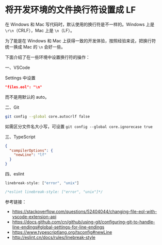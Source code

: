 # 将开发环境的文件换行符设置成 LF

在 Windows 和 Mac 写代码时，默认使用的换行符是不一样的。Windows 上是 `\r\n`（CRLF），Mac 上是 `\n`（LF）。

为了能是在 Windows 和 Mac 上获得一致的开发体验，按照经验来说，把换行符统一换成 Mac 的 `\n` 会好一些。

下面介绍了在一些环境中设置换行符的操作：

一、VSCode

Settings 中设置

```json
"files.eol": "\n"
```

而不是用默认的 auto。

二、Git

```bash
git config --global core.autocrlf false
```

如需区分文件名大小写，可设置 `git config --global core.ignorecase true`

三、TypeScript

```json
{
  "compilerOptions": {
    "newLine": "lf"
  }
}
```

四、eslint

```js
linebreak-style: ["error", "unix"]
```

```js
/*eslint linebreak-style: ["error", "unix"]*/
```

参考链接：

- https://stackoverflow.com/questions/52404044/changing-file-eol-with-vscode-extension-api
- https://docs.github.com/cn/github/using-git/configuring-git-to-handle-line-endings#global-settings-for-line-endings
- https://www.typescriptlang.org/tsconfig#newLine
- http://eslint.cn/docs/rules/linebreak-style
